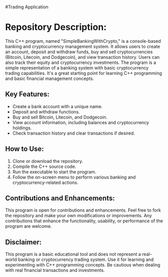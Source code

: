 <!DOCTYPE html>
<html>
<head>
    #Trading Application
</head>
 <body>
    <h1>Repository Description:</h1>
    <p>This C++ program, named "SimpleBankingWithCrypto," is a console-based banking and cryptocurrency management system. It allows users to create an account, deposit and withdraw funds, buy and sell cryptocurrencies (Bitcoin, Litecoin, and Dodgecoin), and view transaction history. Users can also track their equity and cryptocurrency investments. The program is a simple representation of a banking system with basic cryptocurrency trading capabilities. It's a great starting point for learning C++ programming and basic financial management concepts.</p>
    <h2>Key Features:</h2>
    <ul>
        <li>Create a bank account with a unique name.</li>
        <li>Deposit and withdraw functions.</li>
        <li>Buy and sell Bitcoin, Litecoin, and Dodgecoin.</li>
        <li>View account information, including balances and cryptocurrency holdings.</li>
        <li>Check transaction history and clear transactions if desired.</li>
    </ul>
    <h2>How to Use:</h2>
    <ol>
        <li>Clone or download the repository.</li>
        <li>Compile the C++ source code.</li>
        <li>Run the executable to start the program.</li>
        <li>Follow the on-screen menu to perform various banking and cryptocurrency-related actions.</li>
    </ol>
    <h2>Contributions and Enhancements:</h2>
    <p>This program is open for contributions and enhancements. Feel free to fork the repository and make your own modifications or improvements. Any contributions that enhance the functionality, usability, or performance of the program are welcome.</p>
    <h2>Disclaimer:</h2>
    <p>This program is a basic educational tool and does not represent a real-world banking or cryptocurrency trading system. Use it for learning and experimenting with C++ programming concepts. Be cautious when dealing with real financial transactions and investments.</p>
</body>
</html>

